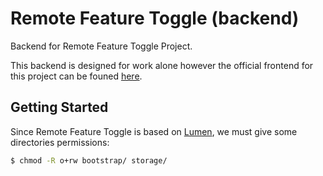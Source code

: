 # Remote Feature Toggle (backend)

Backend for Remote Feature Toggle Project.

This backend is designed for work alone however the official frontend for this project can be founed [here](https://github.com/RemoteFeatureToggle/frontend).

## Getting Started

Since Remote Feature Toggle is based on [Lumen](https://lumen.laravel.com), we must give some directories permissions:

```bash
$ chmod -R o+rw bootstrap/ storage/
```

<!-- And if you want use Redis for cache system, you must install predis package:

```bash
$ composer require predis/predis
```
And configure to ```CACHE_DRIVER=redis``` on ```.env``` file.

For more informations: [Lumen Cache Documentation](https://lumen.laravel.com/docs/cache). -->